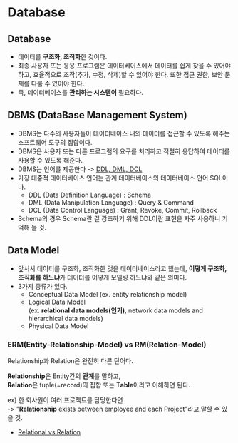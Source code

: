# Database

## Database

* 데이터를 **구조화, 조직화**한 것이다.
* 최종 사용자 또는 응용 프로그램은 데이터베이스에서 데이터를 쉽게 찾을 수 있어야 하고, 효율적으로 조작(추가, 수정, 삭제)할 수 있어야 한다. 또한 접근 권한, 보안 문제를 다룰 수 있어야 한다.&#x20;
* 즉, 데이터베이스를 **관리하는 시스템이** 필요하다.

## DBMS (DataBase Management System)

* DBMS는 다수의 사용자들이 데이터베이스 내의 데이터를 접근할 수 있도록 해주는 소프트웨어 도구의 집합이다.&#x20;
* DBMS은 사용자 또는 다른 프로그램의 요구를 처리하고 적절히 응답하여 데이터를 사용할 수 있도록 해준다.
* DBMS는 언어를 제공한다 -> [DDL, DML, DCL](https://velog.io/@alicesykim95/DB-DDL-DML-DCL-TCL%EC%9D%B4%EB%9E%80)
* 가장 대중적 데이터베이스 언어는 관계 데이터베이스의 데이터베이스 언어 SQL이다.
  * DDL (Data Definition Language) : Schema
  * DML (Data Manipulation Language) : Query & Command
  * DCL (Data Control Language) : Grant, Revoke, Commit, Rollback
* Schema의 경우 Schema란 걸 강조하기 위해 DDL이란 표현을 자주 사용하니 기억해 둘 것.

## Data Model

* 앞서서 데이터를 구조화, 조직화한 것을 데이터베이스라고 했는데, **어떻게 구조화, 조직화를 하느냐**가 데이터를 어떻게 모델링 하느냐와 같은 의미다.
* 3가지 종류가 있다.
  * Conceptual Data Model (ex. entity relationship model)
  * Logical Data Model \
    (ex. **relational data models(인기)**, network data models and hierarchical data models)
  * Physical Data Model

### ERM(Entity-Relationship-Model) vs RM(Relation-Model)

Relationship과 Relation은 완전히 다른 단어다.

**Relationship**은 Entity간의 **관계**를 말하고, \
**Relation**은 tuple(=record)의 집합 또는 T**able**이라고 이해하면 된다.

ex) 한 회사원이 여러 프로젝트를 담당한다면 \
\-> "**Relationship** exists between employee and each Project"라고 말할 수 있을 것.

* [Relational vs Relation](https://jee00609.github.io/dbms/difference-of-relation-and-relationship-in-rdbms/)
